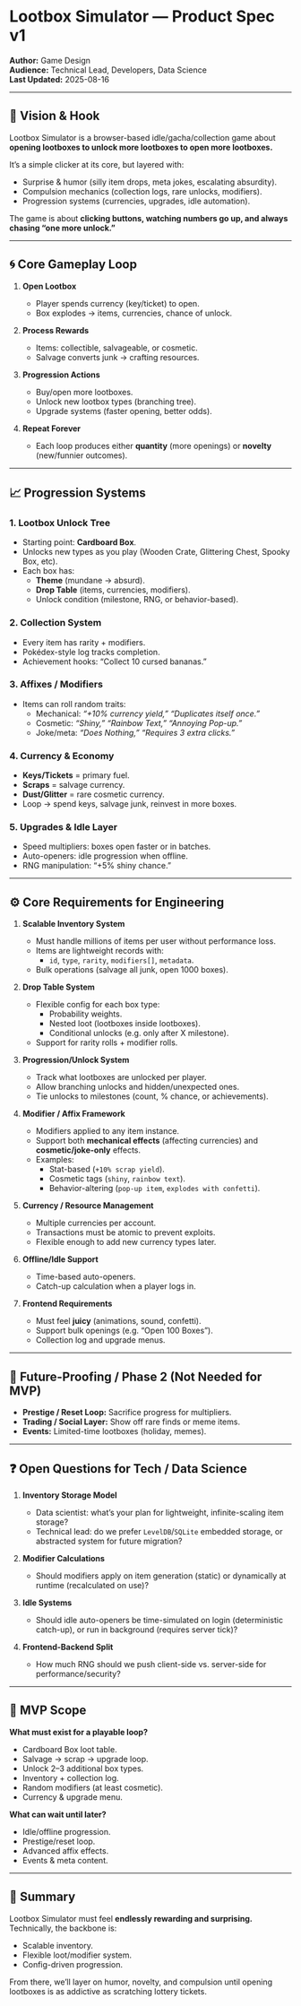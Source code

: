 # Lootbox Simulator — Product Spec v1

**Author:** Game Design  
**Audience:** Technical Lead, Developers, Data Science  
**Last Updated:** 2025-08-16  

---

## 🎯 Vision & Hook
Lootbox Simulator is a browser-based idle/gacha/collection game about **opening lootboxes to unlock more lootboxes to open more lootboxes.**  

It’s a simple clicker at its core, but layered with:
- Surprise & humor (silly item drops, meta jokes, escalating absurdity).  
- Compulsion mechanics (collection logs, rare unlocks, modifiers).  
- Progression systems (currencies, upgrades, idle automation).  

The game is about **clicking buttons, watching numbers go up, and always chasing “one more unlock.”**

---

## 🌀 Core Gameplay Loop

1. **Open Lootbox**  
   - Player spends currency (key/ticket) to open.  
   - Box explodes → items, currencies, chance of unlock.  

2. **Process Rewards**  
   - Items: collectible, salvageable, or cosmetic.  
   - Salvage converts junk → crafting resources.  

3. **Progression Actions**  
   - Buy/open more lootboxes.  
   - Unlock new lootbox types (branching tree).  
   - Upgrade systems (faster opening, better odds).  

4. **Repeat Forever**  
   - Each loop produces either **quantity** (more openings) or **novelty** (new/funnier outcomes).  

---

## 📈 Progression Systems

### 1. Lootbox Unlock Tree
- Starting point: **Cardboard Box**.  
- Unlocks new types as you play (Wooden Crate, Glittering Chest, Spooky Box, etc).  
- Each box has:
  - **Theme** (mundane → absurd).  
  - **Drop Table** (items, currencies, modifiers).  
  - Unlock condition (milestone, RNG, or behavior-based).  

### 2. Collection System
- Every item has rarity + modifiers.  
- Pokédex-style log tracks completion.  
- Achievement hooks: “Collect 10 cursed bananas.”  

### 3. Affixes / Modifiers
- Items can roll random traits:  
  - Mechanical: *“+10% currency yield,” “Duplicates itself once.”*  
  - Cosmetic: *“Shiny,” “Rainbow Text,” “Annoying Pop-up.”*  
  - Joke/meta: *“Does Nothing,” “Requires 3 extra clicks.”*  

### 4. Currency & Economy
- **Keys/Tickets** = primary fuel.  
- **Scraps** = salvage currency.  
- **Dust/Glitter** = rare cosmetic currency.  
- Loop → spend keys, salvage junk, reinvest in more boxes.  

### 5. Upgrades & Idle Layer
- Speed multipliers: boxes open faster or in batches.  
- Auto-openers: idle progression when offline.  
- RNG manipulation: “+5% shiny chance.”  

---

## ⚙️ Core Requirements for Engineering

1. **Scalable Inventory System**  
   - Must handle millions of items per user without performance loss.  
   - Items are lightweight records with:  
     - `id`, `type`, `rarity`, `modifiers[]`, `metadata`.  
   - Bulk operations (salvage all junk, open 1000 boxes).  

2. **Drop Table System**  
   - Flexible config for each box type:  
     - Probability weights.  
     - Nested loot (lootboxes inside lootboxes).  
     - Conditional unlocks (e.g. only after X milestone).  
   - Support for rarity rolls + modifier rolls.  

3. **Progression/Unlock System**  
   - Track what lootboxes are unlocked per player.  
   - Allow branching unlocks and hidden/unexpected ones.  
   - Tie unlocks to milestones (count, % chance, or achievements).  

4. **Modifier / Affix Framework**  
   - Modifiers applied to any item instance.  
   - Support both **mechanical effects** (affecting currencies) and **cosmetic/joke-only** effects.  
   - Examples:  
     - Stat-based (`+10% scrap yield`).  
     - Cosmetic tags (`shiny`, `rainbow text`).  
     - Behavior-altering (`pop-up item`, `explodes with confetti`).  

5. **Currency / Resource Management**  
   - Multiple currencies per account.  
   - Transactions must be atomic to prevent exploits.  
   - Flexible enough to add new currency types later.  

6. **Offline/Idle Support**  
   - Time-based auto-openers.  
   - Catch-up calculation when a player logs in.  

7. **Frontend Requirements**  
   - Must feel **juicy** (animations, sound, confetti).  
   - Support bulk openings (e.g. “Open 100 Boxes”).  
   - Collection log and upgrade menus.  

---

## 🔮 Future-Proofing / Phase 2 (Not Needed for MVP)
- **Prestige / Reset Loop:** Sacrifice progress for multipliers.  
- **Trading / Social Layer:** Show off rare finds or meme items.  
- **Events:** Limited-time lootboxes (holiday, memes).  

---

## ❓ Open Questions for Tech / Data Science

1. **Inventory Storage Model**  
   - Data scientist: what’s your plan for lightweight, infinite-scaling item storage?  
   - Technical lead: do we prefer `LevelDB`/`SQLite` embedded storage, or abstracted system for future migration?  

2. **Modifier Calculations**  
   - Should modifiers apply on item generation (static) or dynamically at runtime (recalculated on use)?  

3. **Idle Systems**  
   - Should idle auto-openers be time-simulated on login (deterministic catch-up), or run in background (requires server tick)?  

4. **Frontend-Backend Split**  
   - How much RNG should we push client-side vs. server-side for performance/security?  

---

## 🧭 MVP Scope

**What must exist for a playable loop?**
- Cardboard Box loot table.  
- Salvage → scrap → upgrade loop.  
- Unlock 2–3 additional box types.  
- Inventory + collection log.  
- Random modifiers (at least cosmetic).  
- Currency & upgrade menu.  

**What can wait until later?**
- Idle/offline progression.  
- Prestige/reset loop.  
- Advanced affix effects.  
- Events & meta content.  

---

## 📌 Summary
Lootbox Simulator must feel **endlessly rewarding and surprising.**  
Technically, the backbone is:
- Scalable inventory.  
- Flexible loot/modifier system.  
- Config-driven progression.  

From there, we’ll layer on humor, novelty, and compulsion until opening lootboxes is as addictive as scratching lottery tickets.

